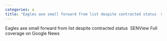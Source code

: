 ```yaml
---
categories: a
title: "Eagles axe small forward from list despite contracted status  SEN"
---
```

Eagles axe small forward from list despite contracted status&nbsp;&nbsp;SENView Full coverage on Google News